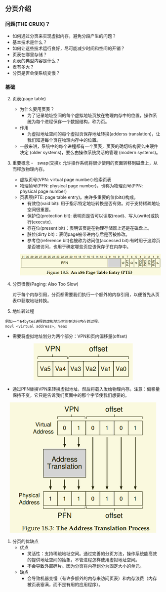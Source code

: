 <!--
 * @Author: JohnJeep
 * @Date: 2020-05-12 20:41:26
 * @LastEditTime: 2020-06-01 13:47:55
 * @LastEditors: Please set LastEditors
 * @Description: 分页介绍
--> 

## 分页介绍

### 问题(THE CRUX)？
   - 如何通过分页来实现虚拟内存，避免分段产生的问题？
   - 基本技术是什么？
   - 如何让这些技术运行良好，尽可能减少时间和空间的开销？
   - 页表在哪里存储？
   - 页表的典型内容是什么？
   - 表有多大？
   - 分页是否会使系统变慢？

### 基础
2. 页表(page table)
   - 为什么要用页表？
     - 为了记录地址空间的每个虚拟地址页放在物理内存中的位置，操作系统为每个进程保存一个数据结构，称为页。
   - 作用
     - 为虚拟地址空间的每个虚拟页保存地址转换(adderss translation)，让我们知道每个页在物理内存中的位置。
   - 一般来讲，系统中的每个进程都有一个页表，页表的确切结构要么由硬件决定 (older systems)，要么由操作系统灵活的管理 (modern systems)。


3. 重要概念
   -　swap(交换): 允许操作系统将很少使用的页面转移到磁盘上，从而释放物理内存。
   - 虚拟页号(VPN: virtual page number):检索页表
   - 物理帧号(PFN: physical page number)，也称为物理页号(PPN: physical page number)
   - 页表项(PTE: page table entry)。由许多重要的位(bits)构成。
     - 有效位(vaid bit): 用于指示特定地址转换是否有效。对于支持稀疏地址空间很重要。
     - 保护位(protection bit): 表明页是否可以读取(read)、写入(write)或执行(execute).
     - 存在位(present bit)：表明该页是在物理存储器上还是在磁盘上。
     - 脏位(dirty bit)：表明page被带进内存后是否被修改。
     - 参考位(reference bit)也被称为访问位(accessed bit):有时用于追踪页是否被访问，也用于确定哪些页应该保存子在内存中。
      <p align="center"><img src="../figures/18-x86页表项.png" /> </p>
  
  
4. 分页很慢(Paging: Also Too Slow)

   对于每个内存引用，分页都需要我们执行一个额外的内存引用，以便首先从页表中获取地址转换。


5. 地址转过程

```
例如一个64bytes进程的虚拟地址空间在访问内存的过程。
movl <virtual address>, %eax
```
- 需要将虚拟地址划分为两个部分：VPN和页内偏移量(offset)
<div align="center"><img src="../figures/18-虚拟地址划分.png"/></div>

- 通过PFN替换VPN来转换虚拟地址，然后将载入发给物理内存。注意：偏移量保持不变，它只是告诉我们页面中的那个字节使我们想要的。
<div align="center"><img src="../figures/18-地址转换过程.png"/></div>


1. 分页的优缺点
   - 优点
     - 灵活性：支持稀疏地址空间。通过完善的分页方法，操作系统能高效的提供地址空间的抽象，不管进程怎样使用虚拟地址空间。
     - 不会导致外部碎片。因为分页将内存划分为固定大小的单元。
   - 缺点
     - 会导致机器变慢（有许多额外的内存来访问页表）和内存浪费（内存被页表塞满，而不是有用的应用程序）。
